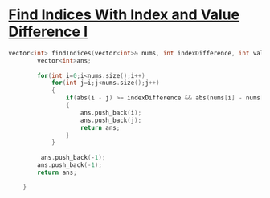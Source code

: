 <h1><a href="https://leetcode.com/contest/weekly-contest-367/problems/find-indices-with-index-and-value-difference-i/">Find Indices With Index and Value Difference I</a></h1>

```cpp
vector<int> findIndices(vector<int>& nums, int indexDifference, int valueDifference) {
        vector<int>ans;
        
        for(int i=0;i<nums.size();i++)
            for(int j=i;j<nums.size();j++)
            {
                if(abs(i - j) >= indexDifference && abs(nums[i] - nums[j]) >= valueDifference)
                {
                    ans.push_back(i);
                    ans.push_back(j);
                    return ans;
                }
            }
            
         ans.push_back(-1);
        ans.push_back(-1);
        return ans;

    }
```
